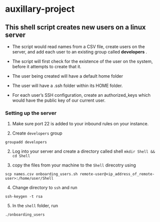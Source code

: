 # auxillary-project

## This shell script creates new users on a linux server

+ The script would read names from a  CSV file, create users on the server, and add each user to an existing group called **developers** .
    
+ The script will first check for the existence of the user on the system, before it attempts to create that it.
    
+ The user being created will have a default home folder

+ The user will have a .ssh folder within its HOME folder.

+ For each user’s SSH configuration, create an authorized_keys which would have the public key of our current user.

### Setting up the server

1. Make sure port 22 is added to your inbound rules on your instance. 

1. Create ``developers`` group
```
groupadd developers
```
2. Log into your server and create a directory called shell
``mkdir Shell && cd Shell``

1. copy the files from your machine to the ``Shell`` direcotry using 
```
scp names.csv onboarding_users.sh remote-user@<ip_address_of_remote-user>:/home/user/Shell
```
4. Change directory to `ssh` and run 
```
ssh-keygen -t rsa
```
5. In the ``shell`` folder, run 
```
./onboarding_users
```
